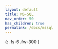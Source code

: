 ```yaml
---
layout: default
title: MS-SQL
nav_order: 50
has_children: true
permalink: /docs/mssql
---
```


{: .fs-6 .fw-300 }
